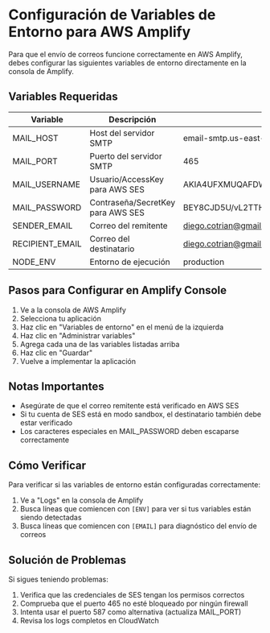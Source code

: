 # Configuración de Variables de Entorno para AWS Amplify

Para que el envío de correos funcione correctamente en AWS Amplify, debes configurar las siguientes variables de entorno directamente en la consola de Amplify.

## Variables Requeridas

| Variable | Descripción | Valor Ejemplo |
|----------|-------------|---------------|
| MAIL_HOST | Host del servidor SMTP | email-smtp.us-east-1.amazonaws.com |
| MAIL_PORT | Puerto del servidor SMTP | 465 |
| MAIL_USERNAME | Usuario/AccessKey para AWS SES | AKIA4UFXMUQAFDW4UF35 |
| MAIL_PASSWORD | Contraseña/SecretKey para AWS SES | BEY8CJD5U/vL2TTHjm+h+soOaUhuSCvwDPFQ7zqAwwUF |
| SENDER_EMAIL | Correo del remitente | diego.cotrian@gmail.com |
| RECIPIENT_EMAIL | Correo del destinatario | diego.cotrian@gmail.com |
| NODE_ENV | Entorno de ejecución | production |

## Pasos para Configurar en Amplify Console

1. Ve a la consola de AWS Amplify
2. Selecciona tu aplicación
3. Haz clic en "Variables de entorno" en el menú de la izquierda
4. Haz clic en "Administrar variables"
5. Agrega cada una de las variables listadas arriba
6. Haz clic en "Guardar"
7. Vuelve a implementar la aplicación

## Notas Importantes

- Asegúrate de que el correo remitente está verificado en AWS SES
- Si tu cuenta de SES está en modo sandbox, el destinatario también debe estar verificado
- Los caracteres especiales en MAIL_PASSWORD deben escaparse correctamente

## Cómo Verificar

Para verificar si las variables de entorno están configuradas correctamente:

1. Ve a "Logs" en la consola de Amplify
2. Busca líneas que comiencen con `[ENV]` para ver si tus variables están siendo detectadas
3. Busca líneas que comiencen con `[EMAIL]` para diagnóstico del envío de correos

## Solución de Problemas

Si sigues teniendo problemas:

1. Verifica que las credenciales de SES tengan los permisos correctos
2. Comprueba que el puerto 465 no esté bloqueado por ningún firewall
3. Intenta usar el puerto 587 como alternativa (actualiza MAIL_PORT)
4. Revisa los logs completos en CloudWatch 